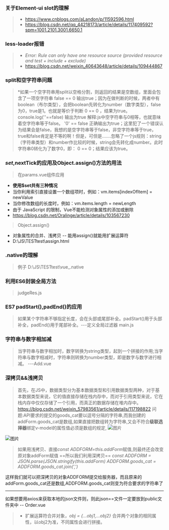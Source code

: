 ### 关于Element-ui slot的理解
> * https://www.cnblogs.com/aLandon/p/11592596.html
> * https://blog.csdn.net/qq_44218173/article/details/117409592?spm=1001.2101.3001.6650.1

### less-loader报错
> * *Error: Rule can only have one resource source (provided resource and test + include + exclude)*
> * https://blog.csdn.net/weixin_40643648/article/details/109444867

### split和空字符串问题
> *如果一个空字符串用split以空格分割，则返回的结果是空数组，里面会包含了一项空字符串
> false == 0 输出true；因为在做判断的时候，两者中有boolean（布尔类型），会把boolean先转化为number（数字类型），false为0，true是1。也就是等价于判断 0 == 0 ，结果为true。
> console.log(''==false) 输出为true 解释:js中空字符串与0相等，也就意味着空字符串等于false。
> '0' == false 正确输出为true；这里犯了一个错误认为结果会是false，我想的是空字符串等于false，非空字符串等于true，true和false肯定是不等的啊！但是，可但是.......忽略了一个js规则：string（字符串类型）和number作比较的时候，string会先转化成number。此时字符串0转化为了数字0，即： 0 == 0；结果应该为true。

### $set,$nextTick的应用及Object.assign()方法的用法
> 在params.vue组件应用
> 
  * **使用$set共有三种情况**
  * 当你利用索引直接设置一个数组项时，例如：vm.items[indexOfItem] = newValue
  * 当你修改数组的长度时，例如：vm.items.length = newLength
  * 由于 JavaScript 的限制，Vue不能检测对象属性的添加或删除
  * https://blog.csdn.net/Oralinge/article/details/103567230
> Object.assign()
  * 对象属性的合并、浅拷贝 -- 能用assign()就能用扩展运算符
  * D:\JS\TESTtest\assign.html


### .native的理解
> 例子 D:\JS\TESTtest\vue_.native

### 利用ES6封装全局方法
> judgeRes.js

### ES7 padStart(),padEnd()的应用
>  如果某个字符串不够指定长度，会在头部或尾部补全。padStart()用于头部补全，padEnd()用于尾部补全。---定义全局过滤器 main.js

### 字符串与数字相加减
> 当字符串与数字相加时，数字转换为string类型，起到一个拼接的作用;当字符串与数字相减时，字符串则转换为number类型，即是数字与数字进行相减。 ---Add.vue

### 深拷贝&&浅拷贝
>首先，在JS中，数据类型分为基本数据类型和引用数据类型两种，对于基本数据类型来说，它的值直接存储在栈内存中，而对于引用类型来说，它在栈内存中仅仅存储了一个引用，而真正的数据存储在堆内存中。
https://blog.csdn.net/weixin_57983561/article/details/117198822
> 问题:API要求的提交的goods_cat要以逗号分隔的字符串,而我创建的addForm.goods_cat是数组,如果直接把数组转为字符串,又会不符合**级联选择器**绑定v-model的属性值必须是数组的规定,
![图片](https://img-blog.csdnimg.cn/01f61b2cc5064afba25246d6677b9a66.png?x-oss-process=image/watermark,type_d3F5LXplbmhlaQ,shadow_50,text_Q1NETiBAd2VpeGluXzQ2NTgzODA1,size_10,color_FFFFFF,t_70,g_se,x_16)

![图片](https://img-blog.csdnimg.cn/b971c9afaa4141bfba424d69631c0d39.png?x-oss-process=image/watermark,type_d3F5LXplbmhlaQ,shadow_50,text_Q1NETiBAd2VpeGluXzQ2NTgzODA1,size_20,color_FFFFFF,t_70,g_se,x_16)

> 如果用浅拷贝、直接*const ADDFORM=this.addForm*赋值,则最终还会改变原对象addForm赋值
> ==所以我们利用深拷贝==
> *const ADDFORM = JSON.parse(JSON.stringify(this.addForm)* 
> *ADDFORM.goods_cat = ADDFORM.goods_cat.join(',')*

这样我们就可以把深拷贝的对象ADDFORM提交给服务器，而且原来的addForm.goods_cat还是数组,ADDFORM.goods_cat则变为符合要求的字符串了

***
如果想要用axios来获取本地的json文件则，则此json==文件一定要放到public文件夹中
  -- Order.vue

> * 扩展运算符合并对象，*obj = {...obj1,...obj2}* 合并两个对象的相同属性，以obj2为准，不同属性会进行拼接。